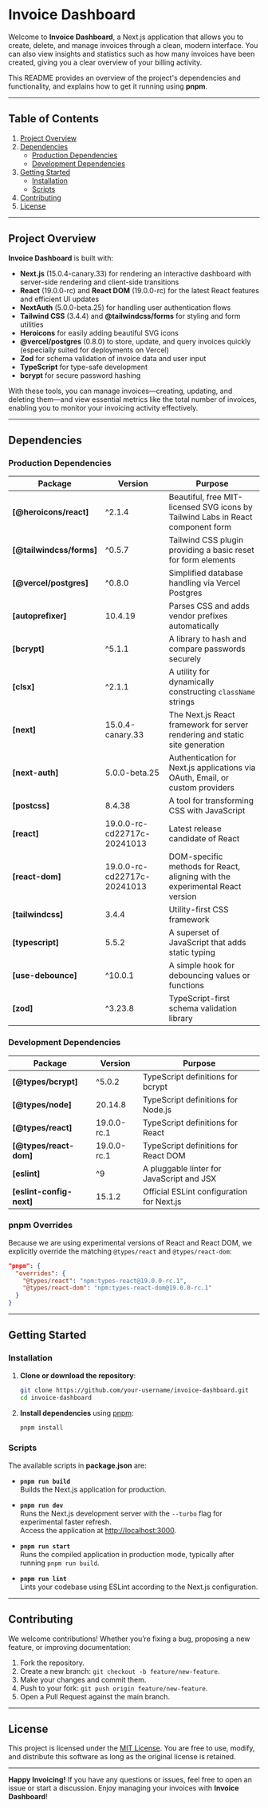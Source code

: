 # Invoice Dashboard

Welcome to **Invoice Dashboard**, a Next.js application that allows you to create, delete, and manage invoices through a clean, modern interface. You can also view insights and statistics such as how many invoices have been created, giving you a clear overview of your billing activity.

This README provides an overview of the project's dependencies and functionality, and explains how to get it running using **pnpm**.

---

## Table of Contents

1. [Project Overview](#project-overview)  
2. [Dependencies](#dependencies)  
   - [Production Dependencies](#production-dependencies)  
   - [Development Dependencies](#development-dependencies)  
3. [Getting Started](#getting-started)  
   - [Installation](#installation)  
   - [Scripts](#scripts)  
4. [Contributing](#contributing)  
5. [License](#license)

---

## Project Overview

**Invoice Dashboard** is built with:

- **Next.js** (15.0.4-canary.33) for rendering an interactive dashboard with server-side rendering and client-side transitions  
- **React** (19.0.0-rc) and **React DOM** (19.0.0-rc) for the latest React features and efficient UI updates  
- **NextAuth** (5.0.0-beta.25) for handling user authentication flows  
- **Tailwind CSS** (3.4.4) and **@tailwindcss/forms** for styling and form utilities  
- **Heroicons** for easily adding beautiful SVG icons  
- **@vercel/postgres** (0.8.0) to store, update, and query invoices quickly (especially suited for deployments on Vercel)  
- **Zod** for schema validation of invoice data and user input  
- **TypeScript** for type-safe development  
- **bcrypt** for secure password hashing

With these tools, you can manage invoices—creating, updating, and deleting them—and view essential metrics like the total number of invoices, enabling you to monitor your invoicing activity effectively.

---

## Dependencies

### Production Dependencies

| Package                   | Version                         | Purpose                                                                                              |
| ------------------------- | ------------------------------- | ---------------------------------------------------------------------------------------------------- |
| **[@heroicons/react]**   | ^2.1.4                         | Beautiful, free MIT-licensed SVG icons by Tailwind Labs in React component form                      |
| **[@tailwindcss/forms]** | ^0.5.7                         | Tailwind CSS plugin providing a basic reset for form elements                                       |
| **[@vercel/postgres]**   | ^0.8.0                         | Simplified database handling via Vercel Postgres                                                     |
| **[autoprefixer]**       | 10.4.19                        | Parses CSS and adds vendor prefixes automatically                                                    |
| **[bcrypt]**             | ^5.1.1                         | A library to hash and compare passwords securely                                                     |
| **[clsx]**               | ^2.1.1                         | A utility for dynamically constructing `className` strings                                           |
| **[next]**               | 15.0.4-canary.33               | The Next.js React framework for server rendering and static site generation                          |
| **[next-auth]**          | 5.0.0-beta.25                  | Authentication for Next.js applications via OAuth, Email, or custom providers                        |
| **[postcss]**            | 8.4.38                         | A tool for transforming CSS with JavaScript                                                          |
| **[react]**              | 19.0.0-rc-cd22717c-20241013     | Latest release candidate of React                                                                    |
| **[react-dom]**          | 19.0.0-rc-cd22717c-20241013     | DOM-specific methods for React, aligning with the experimental React version                         |
| **[tailwindcss]**        | 3.4.4                          | Utility-first CSS framework                                                                          |
| **[typescript]**         | 5.5.2                          | A superset of JavaScript that adds static typing                                                     |
| **[use-debounce]**       | ^10.0.1                        | A simple hook for debouncing values or functions                                                     |
| **[zod]**                | ^3.23.8                        | TypeScript-first schema validation library                                                           |

### Development Dependencies

| Package                  | Version              | Purpose                                                                  |
| ------------------------ | -------------------- | ------------------------------------------------------------------------ |
| **[@types/bcrypt]**     | ^5.0.2               | TypeScript definitions for bcrypt                                        |
| **[@types/node]**       | 20.14.8              | TypeScript definitions for Node.js                                       |
| **[@types/react]**      | 19.0.0-rc.1          | TypeScript definitions for React                                         |
| **[@types/react-dom]**  | 19.0.0-rc.1          | TypeScript definitions for React DOM                                    |
| **[eslint]**            | ^9                   | A pluggable linter for JavaScript and JSX                               |
| **[eslint-config-next]**| 15.1.2               | Official ESLint configuration for Next.js                                |

### pnpm Overrides

Because we are using experimental versions of React and React DOM, we explicitly override the matching `@types/react` and `@types/react-dom`:

```json
"pnpm": {
  "overrides": {
    "@types/react": "npm:types-react@19.0.0-rc.1",
    "@types/react-dom": "npm:types-react-dom@19.0.0-rc.1"
  }
}
```

---

## Getting Started

### Installation

1. **Clone or download the repository**:
   ```bash
   git clone https://github.com/your-username/invoice-dashboard.git
   cd invoice-dashboard
   ```

2. **Install dependencies** using [pnpm](https://pnpm.io/):
   ```bash
   pnpm install
   ```

### Scripts

The available scripts in **package.json** are:

- **`pnpm run build`**  
  Builds the Next.js application for production.

- **`pnpm run dev`**  
  Runs the Next.js development server with the `--turbo` flag for experimental faster refresh.  
  Access the application at [http://localhost:3000](http://localhost:3000).

- **`pnpm run start`**  
  Runs the compiled application in production mode, typically after running `pnpm run build`.

- **`pnpm run lint`**  
  Lints your codebase using ESLint according to the Next.js configuration.

---

## Contributing

We welcome contributions! Whether you’re fixing a bug, proposing a new feature, or improving documentation:

1. Fork the repository.
2. Create a new branch: `git checkout -b feature/new-feature`.
3. Make your changes and commit them.
4. Push to your fork: `git push origin feature/new-feature`.
5. Open a Pull Request against the main branch.

---

## License

This project is licensed under the [MIT License](LICENSE). You are free to use, modify, and distribute this software as long as the original license is retained.

---

**Happy Invoicing!** If you have any questions or issues, feel free to open an issue or start a discussion. Enjoy managing your invoices with **Invoice Dashboard**!
